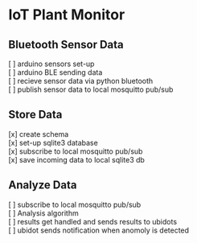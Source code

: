 
# IoT Plant Monitor

## Bluetooth Sensor Data
[ ] arduino sensors set-up  
[ ] arduino BLE sending data  
[ ] recieve sensor data via python bluetooth  
[ ] publish sensor data to local mosquitto pub/sub  

## Store Data
[x] create schema  
[x] set-up sqlite3 database  
[x] subscribe to local mosquitto pub/sub  
[x] save incoming data to local sqlite3 db  

## Analyze Data
[ ] subscribe to local mosquitto pub/sub  
[ ] Analysis algorithm  
[ ] results get handled and sends results to ubidots  
[ ] ubidot sends notification when anomoly is detected  

